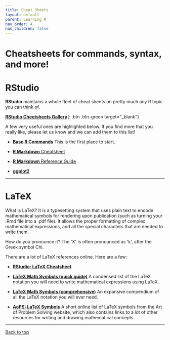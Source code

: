 ```yaml
---
title: Cheat Sheets
layout: default
parent: Learning R
nav_order: 4
has_children: false
---
```


# Cheatsheets for commands, syntax, and more!

# RStudio

**RStudio** maintains a whole fleet of cheat sheets on pretty much any R topic you can think of.

[**RStudio Cheetsheets Gallery**](https://cran.r-project.org/){: .btn .btn-green target="_blank"}

A few very useful ones are highlighted below. If you find more that you really like, please let us know and we can add them to this list!

* [**Base R Commands**](https://github.com/rstudio/cheatsheets/raw/master/base-r.pdf) This is the first place to start.

* [**R Markdown** Cheatsheet](https://github.com/rstudio/cheatsheets/raw/master/rmarkdown-2.0.pdf)

* [**R Markdown** Reference Guide](https://www.rstudio.com/wp-content/uploads/2015/03/rmarkdown-reference.pdf)

* [**ggplot2**](https://github.com/rstudio/cheatsheets/blob/master/data-visualization-2.1.pdf)

---

# LaTeX

What is LaTeX? It is a typesetting system that uses plain text to encode mathematical symbols for rendering upon publication (such as turning your .Rmd file into a .pdf file). It allows the proper formatting of complex mathematical expressions, and all the special characters that are needed to write them.

How do you pronounce it? The 'X' is often pronounced as 'k', after the Greek symbol Chi.

There are a lot of LaTeX references online. Here are a few:

* [**RStudio: LaTeX Cheatsheet**](https://wch.github.io/latexsheet/latexsheet.pdf)

* [**LaTeX Math Symbols (quick guide)**](LATEX_Math_Symbols_short.pdf)
A condensed list of the LaTeX notation you will need to write mathematical expressions using LaTeX.

* [**LaTeX Math Symbols (comprehensive)**](LATEX_Math_Symbols_long.pdf)
An expansive compendium of all the LaTeX notation you will ever need.

* [**AoPS: LaTeX Symbols**](https://artofproblemsolving.com/wiki/index.php/LaTeX:Symbols)
A short online list of LaTeX symbols from the Art of Problem Solving website, which also contains links to a lot of other resources for writing and drawing mathematical concepts.

---

[Back to top](#top)

[comment]: # ( some text here )
